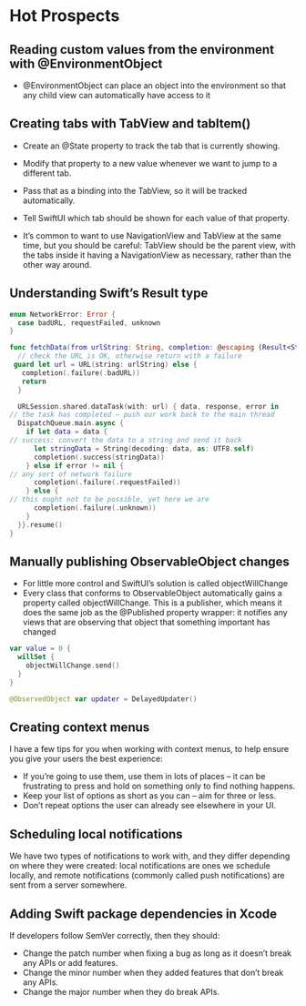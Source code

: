 # Hot Prospects

## Reading custom values from the environment with @EnvironmentObject

* @EnvironmentObject can place an object into the environment so that any child view can automatically have access to it

## Creating tabs with TabView and tabItem()

* Create an @State property to track the tab that is currently showing.
* Modify that property to a new value whenever we want to jump to a different tab.
* Pass that as a binding into the TabView, so it will be tracked automatically.
* Tell SwiftUI which tab should be shown for each value of that property.

* It’s common to want to use NavigationView and TabView at the same time, but you should be careful: TabView should be the parent view, with the tabs inside it having a NavigationView as necessary, rather than the other way around.

## Understanding Swift’s Result type

``` Swift
enum NetworkError: Error {
  case badURL, requestFailed, unknown
}

func fetchData(from urlString: String, completion: @escaping (Result<String, NetworkError>) -> Void) {
  // check the URL is OK, otherwise return with a failure
 guard let url = URL(string: urlString) else {
   completion(.failure(.badURL))
   return
  }

  URLSession.shared.dataTask(with: url) { data, response, error in
// the task has completed – push our work back to the main thread
  DispatchQueue.main.async {
    if let data = data {
// success: convert the data to a string and send it back
      let stringData = String(decoding: data, as: UTF8.self)
      completion(.success(stringData))
    } else if error != nil {
// any sort of network failure
      completion(.failure(.requestFailed))
    } else {
// this ought not to be possible, yet here we are
      completion(.failure(.unknown))
    }
  }}.resume()
}
```

## Manually publishing ObservableObject changes

* For little more control and SwiftUI’s solution is called objectWillChange
* Every class that conforms to ObservableObject automatically gains a property called objectWillChange. This is a publisher, which means it does the same job as the @Published property wrapper: it notifies any views that are observing that object that something important has changed

```Swift
var value = 0 {
  willSet {
    objectWillChange.send()
  }
}

@ObservedObject var updater = DelayedUpdater()
```

## Creating context menus

I have a few tips for you when working with context menus, to help ensure you give your users the best experience:

* If you’re going to use them, use them in lots of places – it can be frustrating to press and hold on something only to find nothing happens.
* Keep your list of options as short as you can – aim for three or less.
* Don’t repeat options the user can already see elsewhere in your UI.

## Scheduling local notifications

We have two types of notifications to work with, and they differ depending on where they were created: local notifications are ones we schedule locally, and remote notifications (commonly called push notifications) are sent from a server somewhere.

## Adding Swift package dependencies in Xcode

If developers follow SemVer correctly, then they should:

* Change the patch number when fixing a bug as long as it doesn’t break any APIs or add features.
* Change the minor number when they added features that don’t break any APIs.
* Change the major number when they do break APIs.
